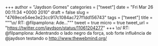 
+++
author = "Jaydson Gomes"
categories = ["tweet"]
date = "Fri Mar 26 00:11:34 +0000 2010"
draft = false
slug = "4769ece54ee3e23cc917c1084ac727f1dd156743"
tags = ["tweet"]
title = """&#92;o/ RT: @filpamplona: Ade..."""
tweet = true
micro = true
tweet_url = "https://twitter.com/jaydson/status/11061204277"
+++
\o/ RT: @filpamplona: Adentrando o lado negro da força, sob forte influência de @jaydson testando o http://www.thewebmind.org/
